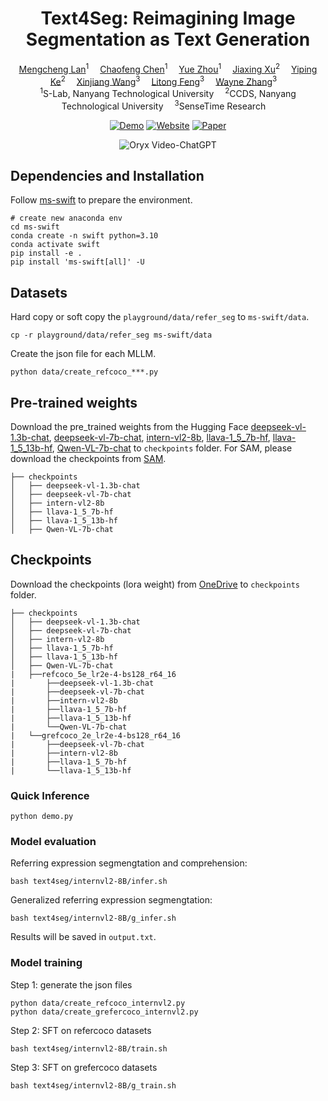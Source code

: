 <div align="center">
<h1>Text4Seg: Reimagining Image Segmentation as Text Generation</h1>

<div>
    <a href='https://mc-lan.github.io/' target='_blank'>Mengcheng Lan</a><sup>1</sup>&emsp;
    <a href='https://chaofengc.github.io/' target='_blank'>Chaofeng Chen</a><sup>1</sup>&emsp;
    <a href='https://zytx121.github.io/' target='_blank'>Yue Zhou</a><sup>1</sup>&emsp;   
    <a href='https://angusmonroe.cn/' target='_blank'>Jiaxing Xu</a><sup>2</sup>&emsp;
    <a href='https://keyiping.wixsite.com/index' target='_blank'>Yiping Ke</a><sup>2</sup>&emsp;
    <a href='https://scholar.google.com.hk/citations?user=q4lnWaoAAAAJ&hl=en&inst=8669986779262753491&oi=ao' target='_blank'>Xinjiang Wang</a><sup>3</sup>&emsp;
    <a href='https://scholar.google.com.hk/citations?user=PnNAAasAAAAJ&hl=en' target='_blank'>Litong Feng</a><sup>3</sup>&emsp;
    <a href='https://www.statfe.com/' target='_blank'>Wayne Zhang</a><sup>3</sup>&emsp;
</div>
<div>
    <sup>1</sup>S-Lab, Nanyang Technological University&emsp; 
    <sup>2</sup>CCDS, Nanyang Technological University&emsp; 
    <sup>3</sup>SenseTime Research&emsp;
</div>

[![Demo](https://img.shields.io/badge/Online-Demo-red)]()
[![Website](https://img.shields.io/badge/Project-Website-87CEEB)](https://mc-lan.github.io/Text4Seg/)
[![Paper](https://img.shields.io/badge/arXiv-Paper-<COLOR>.svg)](http://arxiv.org/abs/2410.09855)

</div>

<p align="center">
    <img src="https://i.imgur.com/waxVImv.png" alt="Oryx Video-ChatGPT">
</p>


## Dependencies and Installation
Follow [ms-swift](https://github.com/modelscope/ms-swift?tab=readme-ov-file#%EF%B8%8F-installation) to prepare the environment.
```
# create new anaconda env
cd ms-swift
conda create -n swift python=3.10
conda activate swift
pip install -e .
pip install 'ms-swift[all]' -U
```

## Datasets
Hard copy or soft copy the `playground/data/refer_seg` to `ms-swift/data`.
```
cp -r playground/data/refer_seg ms-swift/data
```
Create the json file for each MLLM.
```
python data/create_refcoco_***.py
```

## Pre-trained weights
Download the pre_trained weights from the Hugging Face [deepseek-vl-1.3b-chat](https://huggingface.co/deepseek-ai/deepseek-vl-1.3b-chat), [deepseek-vl-7b-chat](https://huggingface.co/deepseek-ai/deepseek-vl-7b-chat), [intern-vl2-8b](https://huggingface.co/OpenGVLab/InternVL2-8B), [llava-1_5_7b-hf](https://huggingface.co/llava-hf/llava-1.5-7b-hf), [llava-1_5_13b-hf](https://huggingface.co/llava-hf/llava-1.5-13b-hf), [Qwen-VL-7b-chat](https://huggingface.co/Qwen/Qwen-VL-Chat) to `checkpoints` folder.
For SAM, please download the checkpoints from [SAM](https://github.com/facebookresearch/segment-anything#model-checkpoints).
```
├── checkpoints
│   ├── deepseek-vl-1.3b-chat
│   ├── deepseek-vl-7b-chat
│   ├── intern-vl2-8b
│   ├── llava-1_5_7b-hf
│   ├── llava-1_5_13b-hf
│   ├── Qwen-VL-7b-chat
```

## Checkpoints

Download the checkpoints (lora weight) from [OneDrive](https://entuedu-my.sharepoint.com/:f:/g/personal/lanm0002_e_ntu_edu_sg/Eu9JQC2QDuZFj3wpNksYYfQBRnEcX10VQOWdZ3bKFr7Qkg?e=WG5vVO) to `checkpoints` folder.
```
├── checkpoints
│   ├── deepseek-vl-1.3b-chat
│   ├── deepseek-vl-7b-chat
│   ├── intern-vl2-8b
│   ├── llava-1_5_7b-hf
│   ├── llava-1_5_13b-hf
│   ├── Qwen-VL-7b-chat
|   ├──refcoco_5e_lr2e-4-bs128_r64_16
|       ├──deepseek-vl-1.3b-chat
|       ├──deepseek-vl-7b-chat
|       ├──intern-vl2-8b
|       ├──llava-1_5_7b-hf
|       ├──llava-1_5_13b-hf
|       └──Qwen-VL-7b-chat
|   └──grefcoco_2e_lr2e-4-bs128_r64_16
|       ├──deepseek-vl-7b-chat
|       ├──intern-vl2-8b
|       ├──llava-1_5_7b-hf
|       └──llava-1_5_13b-hf
```

### Quick Inference
```
python demo.py
```

### Model evaluation
Referring expression segmengtation and comprehension:
```
bash text4seg/internvl2-8B/infer.sh
```

Generalized referring expression segmengtation:
```
bash text4seg/internvl2-8B/g_infer.sh
```
Results will be saved in `output.txt`.

### Model training

Step 1: generate the json files
```
python data/create_refcoco_internvl2.py
python data/create_grefercoco_internvl2.py
```

Step 2: SFT on refercoco datasets
```
bash text4seg/internvl2-8B/train.sh
```

Step 3: SFT on grefercoco datasets
```
bash text4seg/internvl2-8B/g_train.sh
```

